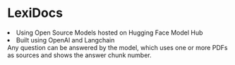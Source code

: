 # LexiDocs

<li>Using Open Source Models hosted on Hugging Face Model Hub</li>
<li>Built using OpenAI and Langchain</li>
Any question can be answered by the model, which uses one or more PDFs as sources and shows the answer chunk number.

